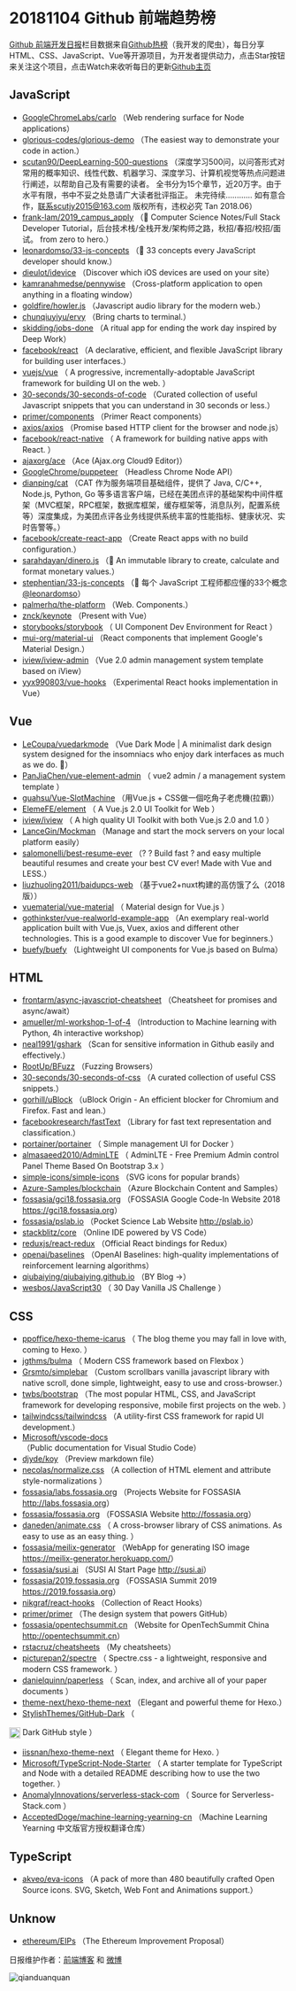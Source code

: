 # 20181104 Github 前端趋势榜

[Github 前端开发日报](https://qdkfweb.cn/c/news)栏目数据来自[Github热榜](https://github.qdkfweb.cn/)（我开发的爬虫），每日分享HTML、CSS、JavaScript、Vue等开源项目，为开发者提供动力，点击Star按钮来关注这个项目，点击Watch来收听每日的更新[Github主页](https://github.com/kujian/githubTrending)
## JavaScript

* [GoogleChromeLabs/carlo](https://github.com/GoogleChromeLabs/carlo) （Web rendering surface for Node applications）
* [glorious-codes/glorious-demo](https://github.com/glorious-codes/glorious-demo) （The easiest way to demonstrate your code in action.）
* [scutan90/DeepLearning-500-questions](https://github.com/scutan90/DeepLearning-500-questions) （深度学习500问，以问答形式对常用的概率知识、线性代数、机器学习、深度学习、计算机视觉等热点问题进行阐述，以帮助自己及有需要的读者。 全书分为15个章节，近20万字。由于水平有限，书中不妥之处恳请广大读者批评指正。 未完待续............ 如有意合作，联系scutjy2015@163.com 版权所有，违权必究 Tan 2018.06）
* [frank-lam/2019_campus_apply](https://github.com/frank-lam/2019_campus_apply) （🚀 Computer Science Notes/Full Stack Developer Tutorial，后台技术栈/全栈开发/架构师之路，秋招/春招/校招/面试。 from zero to hero.）
* [leonardomso/33-js-concepts](https://github.com/leonardomso/33-js-concepts) （📜 33 concepts every JavaScript developer should know.）
* [dieulot/idevice](https://github.com/dieulot/idevice) （Discover which iOS devices are used on your site）
* [kamranahmedse/pennywise](https://github.com/kamranahmedse/pennywise) （Cross-platform application to open anything in a floating window）
* [goldfire/howler.js](https://github.com/goldfire/howler.js) （Javascript audio library for the modern web.）
* [chunqiuyiyu/ervy](https://github.com/chunqiuyiyu/ervy) （Bring charts to terminal.）
* [skidding/jobs-done](https://github.com/skidding/jobs-done) （A ritual app for ending the work day inspired by Deep Work）
* [facebook/react](https://github.com/facebook/react) （A declarative, efficient, and flexible JavaScript library for building user interfaces.）
* [vuejs/vue](https://github.com/vuejs/vue) （
        A progressive, incrementally-adoptable JavaScript framework for building UI on the web.
      ）
* [30-seconds/30-seconds-of-code](https://github.com/30-seconds/30-seconds-of-code) （Curated collection of useful Javascript snippets that you can understand in 30 seconds or less.）
* [primer/components](https://github.com/primer/components) （Primer React components）
* [axios/axios](https://github.com/axios/axios) （Promise based HTTP client for the browser and node.js）
* [facebook/react-native](https://github.com/facebook/react) （
        A framework for building native apps with React.
      ）
* [ajaxorg/ace](https://github.com/ajaxorg/ace) （Ace (Ajax.org Cloud9 Editor)）
* [GoogleChrome/puppeteer](https://github.com/GoogleChrome/puppeteer) （Headless Chrome Node API）
* [dianping/cat](https://github.com/dianping/cat) （CAT 作为服务端项目基础组件，提供了 Java, C/C++, Node.js, Python, Go 等多语言客户端，已经在美团点评的基础架构中间件框架（MVC框架，RPC框架，数据库框架，缓存框架等，消息队列，配置系统等）深度集成，为美团点评各业务线提供系统丰富的性能指标、健康状况、实时告警等。）
* [facebook/create-react-app](https://github.com/facebook/create-react-app) （Create React apps with no build configuration.）
* [sarahdayan/dinero.js](https://github.com/sarahdayan/dinero.js) （💸 An immutable library to create, calculate and format monetary values.）
* [stephentian/33-js-concepts](https://github.com/stephentian/33-js-concepts) （📜 每个 JavaScript 工程师都应懂的33个概念 <a class="user-mention" href="https://github.com/leonardomso">@leonardomso</a>）
* [palmerhq/the-platform](https://github.com/palmerhq/the-platform) （Web. Components.）
* [znck/keynote](https://github.com/znck/keynote) （Present with Vue）
* [storybooks/storybook](https://github.com/storybooks/storybook) （
        UI Component Dev Environment for React
      ）
* [mui-org/material-ui](https://github.com/mui-org/material-ui) （React components that implement Google's Material Design.）
* [iview/iview-admin](https://github.com/iview/iview-admin) （Vue 2.0 admin management system template based on iView）
* [yyx990803/vue-hooks](https://github.com/yyx990803/vue-hooks) （Experimental React hooks implementation in Vue）

## Vue

* [LeCoupa/vuedarkmode](https://github.com/LeCoupa/vuedarkmode) （Vue Dark Mode | A minimalist dark design system designed for the insomniacs who enjoy dark interfaces as much as we do. 🎨）
* [PanJiaChen/vue-element-admin](https://github.com/PanJiaChen/vue-element-admin) （
        vue2 admin / a management system template
      ）
* [guahsu/Vue-SlotMachine](https://github.com/guahsu/Vue-SlotMachine) （用Vue.js + CSS做一個吃角子老虎機(拉霸)）
* [ElemeFE/element](https://github.com/ElemeFE/element) （
        A Vue.js 2.0 UI Toolkit for Web
      ）
* [iview/iview](https://github.com/iview/iview) （
        A high quality UI Toolkit with both Vue.js 2.0 and 1.0
      ）
* [LanceGin/Mockman](https://github.com/LanceGin/Mockman) （Manage and start the mock servers on your local platform easily）
* [salomonelli/best-resume-ever](https://github.com/salomonelli/best-resume-ever) （? ? Build fast ? and easy multiple beautiful resumes and create your best CV ever! Made with Vue and LESS.）
* [liuzhuoling2011/baidupcs-web](https://github.com/liuzhuoling2011/baidupcs-web) （基于vue2+nuxt构建的高仿饿了么（2018版））
* [vuematerial/vue-material](https://github.com/vuematerial/vue-material) （
        Material design for Vue.js
      ）
* [gothinkster/vue-realworld-example-app](https://github.com/gothinkster/vue-realworld-example-app) （An exemplary real-world application built with Vue.js, Vuex, axios and different other technologies. This is a good example to discover Vue for beginners.）
* [buefy/buefy](https://github.com/buefy/buefy) （Lightweight UI components for Vue.js based on Bulma）

## HTML

* [frontarm/async-javascript-cheatsheet](https://github.com/frontarm/async-javascript-cheatsheet) （Cheatsheet for promises and async/await）
* [amueller/ml-workshop-1-of-4](https://github.com/amueller/ml-workshop-1-of-4) （Introduction to Machine learning with Python, 4h interactive workshop）
* [neal1991/gshark](https://github.com/neal1991/gshark) （Scan for sensitive information in Github easily and effectively.）
* [RootUp/BFuzz](https://github.com/RootUp/BFuzz) （Fuzzing Browsers）
* [30-seconds/30-seconds-of-css](https://github.com/30-seconds/30-seconds-of-css) （A curated collection of useful CSS snippets.）
* [gorhill/uBlock](https://github.com/gorhill/uBlock) （uBlock Origin - An efficient blocker for Chromium and Firefox. Fast and lean.）
* [facebookresearch/fastText](https://github.com/facebookresearch/fastText) （Library for fast text representation and classification.）
* [portainer/portainer](https://github.com/portainer/portainer) （
        Simple management UI for Docker
      ）
* [almasaeed2010/AdminLTE](https://github.com/almasaeed2010/AdminLTE) （
        AdminLTE - Free Premium Admin control Panel Theme Based On Bootstrap 3.x
      ）
* [simple-icons/simple-icons](https://github.com/simple-icons/simple-icons) （SVG icons for popular brands）
* [Azure-Samples/blockchain](https://github.com/Azure-Samples/blockchain) （Azure Blockchain Content and Samples）
* [fossasia/gci18.fossasia.org](https://github.com/fossasia/gci18.fossasia.org) （FOSSASIA Google Code-In Website 2018 <a href="https://gci18.fossasia.org" rel="nofollow">https://gci18.fossasia.org</a>）
* [fossasia/pslab.io](https://github.com/fossasia/pslab.io) （Pocket Science Lab Website <a href="http://pslab.io" rel="nofollow">http://pslab.io</a>）
* [stackblitz/core](https://github.com/stackblitz/core) （Online IDE powered by VS Code）
* [reduxjs/react-redux](https://github.com/reduxjs/react-redux) （Official React bindings for Redux）
* [openai/baselines](https://github.com/openai/baselines) （OpenAI Baselines: high-quality implementations of reinforcement learning algorithms）
* [qiubaiying/qiubaiying.github.io](https://github.com/qiubaiying/qiubaiying.github.io) （BY Blog -&gt;）
* [wesbos/JavaScript30](https://github.com/wesbos/JavaScript30) （
        30 Day Vanilla JS Challenge
      ）

## CSS

* [ppoffice/hexo-theme-icarus](https://github.com/ppoffice/hexo-theme-icarus) （
        The blog theme you may fall in love with, coming to Hexo.
      ）
* [jgthms/bulma](https://github.com/jgthms/bulma) （
        Modern CSS framework based on Flexbox
      ）
* [Grsmto/simplebar](https://github.com/Grsmto/simplebar) （Custom scrollbars vanilla javascript library with native scroll, done simple, lightweight, easy to use and cross-browser.）
* [twbs/bootstrap](https://github.com/twbs/bootstrap) （The most popular HTML, CSS, and JavaScript framework for developing responsive, mobile first projects on the web.
      ）
* [tailwindcss/tailwindcss](https://github.com/tailwindcss/tailwindcss) （A utility-first CSS framework for rapid UI development.）
* [Microsoft/vscode-docs](https://github.com/Microsoft/vscode-docs) （Public documentation for Visual Studio Code）
* [djyde/koy](https://github.com/djyde/koy) （Preview markdown file）
* [necolas/normalize.css](https://github.com/necolas/normalize.css) （A collection of HTML element and attribute style-normalizations
      ）
* [fossasia/labs.fossasia.org](https://github.com/fossasia/labs.fossasia.org) （Projects Website for FOSSASIA <a href="http://labs.fossasia.org" rel="nofollow">http://labs.fossasia.org</a>）
* [fossasia/fossasia.org](https://github.com/fossasia/fossasia.org) （FOSSASIA Website <a href="http://fossasia.org" rel="nofollow">http://fossasia.org</a>）
* [daneden/animate.css](https://github.com/daneden/animate.css) （
        A cross-browser library of CSS animations. As easy to use as an easy thing.
      ）
* [fossasia/meilix-generator](https://github.com/fossasia/meilix-generator) （WebApp for generating ISO image <a href="https://meilix-generator.herokuapp.com/" rel="nofollow">https://meilix-generator.herokuapp.com/</a>）
* [fossasia/susi.ai](https://github.com/fossasia/susi.ai) （SUSI AI Start Page <a href="http://susi.ai" rel="nofollow">http://susi.ai</a>）
* [fossasia/2019.fossasia.org](https://github.com/fossasia/2019.fossasia.org) （FOSSASIA Summit 2019 <a href="https://2019.fossasia.org" rel="nofollow">https://2019.fossasia.org</a>）
* [nikgraf/react-hooks](https://github.com/nikgraf/react-hooks) （Collection of React Hooks）
* [primer/primer](https://github.com/primer/primer) （The design system that powers GitHub）
* [fossasia/opentechsummit.cn](https://github.com/fossasia/opentechsummit.cn) （Website for OpenTechSummit China <a href="http://opentechsummit.cn" rel="nofollow">http://opentechsummit.cn</a>）
* [rstacruz/cheatsheets](https://github.com/rstacruz/cheatsheets) （My cheatsheets）
* [picturepan2/spectre](https://github.com/picturepan2/spectre) （
        Spectre.css - a lightweight, responsive and modern CSS framework.
      ）
* [danielquinn/paperless](https://github.com/danielquinn/paperless) （
        Scan, index, and archive all of your paper documents
      ）
* [theme-next/hexo-theme-next](https://github.com/theme-next/hexo-theme-next) （Elegant and powerful theme for Hexo.）
* [StylishThemes/GitHub-Dark](https://github.com/StylishThemes/GitHub-Dark) （
        
<img class="emoji" title=":octocat:" alt=":octocat:" src="https://assets-cdn.github.com/images/icons/emoji/octocat.png" height="20" width="20" align="absmiddle"> Dark GitHub style
      ）
* [iissnan/hexo-theme-next](https://github.com/iissnan/hexo-theme-next) （
        Elegant theme for Hexo. 
      ）
* [Microsoft/TypeScript-Node-Starter](https://github.com/Microsoft/TypeScript-Node-Starter) （
        A starter template for TypeScript and Node with a detailed README describing how to use the two together.
      ）
* [AnomalyInnovations/serverless-stack-com](https://github.com/AnomalyInnovations/serverless-stack-com) （
        Source for Serverless-Stack.com
      ）
* [AcceptedDoge/machine-learning-yearning-cn](https://github.com/AcceptedDoge/machine-learning-yearning-cn) （Machine Learning Yearning 中文版官方授权翻译仓库）

## TypeScript

* [akveo/eva-icons](https://github.com/akveo/eva-icons) （A pack of more than 480 beautifully crafted Open Source icons. SVG, Sketch, Web Font and Animations support.）

## Unknow

* [ethereum/EIPs](https://github.com/ethereum/EIPs) （The Ethereum Improvement Proposal）


日报维护作者：[前端博客](https://qdkfweb.cn/) 和 [微博](https://qdkfweb.cn/go/weibo)

![qianduanquan](https://user-images.githubusercontent.com/3055447/38468989-651132ac-3b80-11e8-8e6b-15122322a9d7.png)